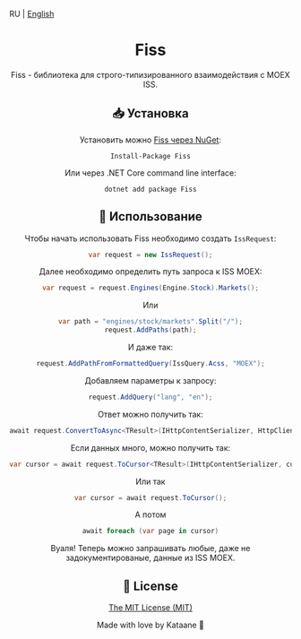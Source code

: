 ﻿RU | [English](./docs/en_US.md)

<div align="center">
<h1>Fiss</h1>
<div>

Fiss - библиотека для строго-типизированного взаимодействия с MOEX ISS.

## 📥 Установка

Установить можно [Fiss через NuGet](https://www.nuget.org/packages/Fiss):
```
Install-Package Fiss
```

Или через .NET Core command line interface:
```
dotnet add package Fiss
```

## 🔧 Использование

Чтобы начать использовать Fiss необходимо создать `IssRequest`:
```csharp
var request = new IssRequest();
```

Далее необходимо определить путь запроса к ISS MOEX:
```csharp
var request = request.Engines(Engine.Stock).Markets();
```

Или
```csharp
var path = "engines/stock/markets".Split("/");
request.AddPaths(path);
```

И даже так:
```csharp
request.AddPathFromFormattedQuery(IssQuery.Acss, "MOEX");
```

Добавляем параметры к запросу:
```csharp
request.AddQuery("lang", "en");
```

Ответ можно получить так:
```csharp
await request.ConvertToAsync<TResult>(IHttpContentSerializer, HttpClient, CancellationToken);
```

Если данных много, можно получить так:
```csharp
var cursor = await request.ToCursor<TResult>(IHttpContentSerializer, cursorTitle, index, total, PageSize, HttpClient, CancellationToken);
```

Или так
```csharp
var cursor = await request.ToCursor();
```

А потом
```csharp
await foreach (var page in cursor)
```

Вуаля! Теперь можно запрашивать любые, даже не задокументированые, данные из ISS MOEX.

## 📝 License 
[The MIT License (MIT)](https://mit-license.org/)

Made with love by Kataane 💜